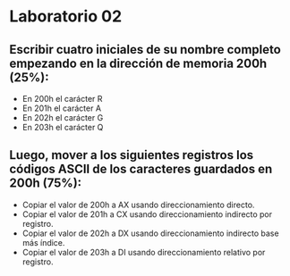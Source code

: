 # Laboratorio 02

## Escribir cuatro iniciales de su nombre completo empezando en la dirección de memoria 200h (25%):
 - En 200h el carácter R
 - En 201h el carácter A
 - En 202h el carácter G
 - En 203h el carácter Q

## Luego, mover a los siguientes registros los códigos ASCII de los caracteres guardados en 200h (75%):
 - Copiar el valor de 200h a AX usando direccionamiento directo.
 - Copiar el valor de 201h a CX usando direccionamiento indirecto por registro.
 - Copiar el valor de 202h a DX usando direccionamiento indirecto base más índice.
 - Copiar el valor de 203h a DI usando direccionamiento relativo por registro.